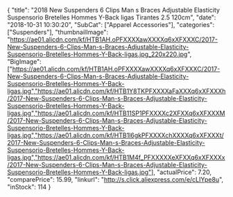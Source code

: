 {
	"title": "2018 New Suspenders 6 Clips Man s Braces Adjustable Elasticity Suspensorio Bretelles Hommes Y-Back ligas Tirantes 2.5 120cm",
	"date": "2018-10-31 10:30:20",
	"SubCat": ["Apparel Accessories"],
	"categories": ["Suspenders"],
	"thumbnailImage": "https://ae01.alicdn.com/kf/HTB1AH.oPFXXXXawXXXXq6xXFXXXC/2017-New-Suspenders-6-Clips-Man-s-Braces-Adjustable-Elasticity-Suspensorio-Bretelles-Hommes-Y-Back-ligas.jpg_220x220.jpg",
	"BigImage": ["https://ae01.alicdn.com/kf/HTB1AH.oPFXXXXawXXXXq6xXFXXXC/2017-New-Suspenders-6-Clips-Man-s-Braces-Adjustable-Elasticity-Suspensorio-Bretelles-Hommes-Y-Back-ligas.jpg","https://ae01.alicdn.com/kf/HTB1Y8TKPFXXXXaFaXXXq6xXFXXXh/2017-New-Suspenders-6-Clips-Man-s-Braces-Adjustable-Elasticity-Suspensorio-Bretelles-Hommes-Y-Back-ligas.jpg","https://ae01.alicdn.com/kf/HTB11SP1PFXXXXc2XFXXq6xXFXXXM/2017-New-Suspenders-6-Clips-Man-s-Braces-Adjustable-Elasticity-Suspensorio-Bretelles-Hommes-Y-Back-ligas.jpg","https://ae01.alicdn.com/kf/HTB1l6gkPFXXXXchXXXXq6xXFXXXt/2017-New-Suspenders-6-Clips-Man-s-Braces-Adjustable-Elasticity-Suspensorio-Bretelles-Hommes-Y-Back-ligas.jpg","https://ae01.alicdn.com/kf/HTB1M4f_PFXXXXXeXFXXq6xXFXXXx/2017-New-Suspenders-6-Clips-Man-s-Braces-Adjustable-Elasticity-Suspensorio-Bretelles-Hommes-Y-Back-ligas.jpg"],
	"actualPrice": 7.20,
	"comparePrice": 15.99,
	"linkurl": "http://s.click.aliexpress.com/e/cLIYpe8u",
	"inStock": 114
}
